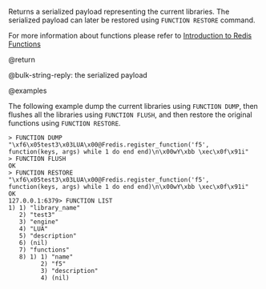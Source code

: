 Returns a serialized payload representing the current libraries.
The serialized payload can later be restored using `FUNCTION RESTORE` command.

For more information about functions please refer to [Introduction to Redis Functions](/topics/function)

@return

@bulk-string-reply: the serialized payload

@examples

The following example dump the current libraries using `FUNCTION DUMP`, then flushes all the libraries
using `FUNCTION FLUSH`, and then restore the original functions using `FUNCTION RESTORE`.

```
> FUNCTION DUMP
"\xf6\x05test3\x03LUA\x00@Fredis.register_function('f5', function(keys, args) while 1 do end end)\n\x00wY\xbb \xec\x0f\x91i"
> FUNCTION FLUSH
OK
> FUNCTION RESTORE "\xf6\x05test3\x03LUA\x00@Fredis.register_function('f5', function(keys, args) while 1 do end end)\n\x00wY\xbb \xec\x0f\x91i"
OK
127.0.0.1:6379> FUNCTION LIST
1) 1) "library_name"
   2) "test3"
   3) "engine"
   4) "LUA"
   5) "description"
   6) (nil)
   7) "functions"
   8) 1) 1) "name"
         2) "f5"
         3) "description"
         4) (nil)
```